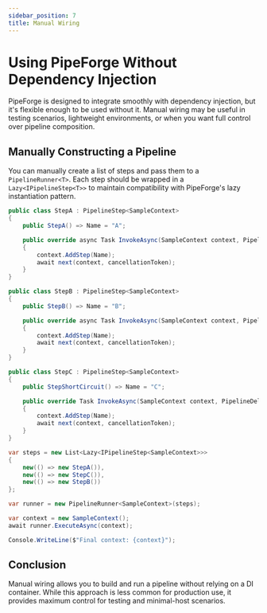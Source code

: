 ```yaml
---
sidebar_position: 7
title: Manual Wiring
---
```


# Using PipeForge Without Dependency Injection

PipeForge is designed to integrate smoothly with dependency injection, but it's flexible enough to be used without it. Manual wiring may be useful in testing scenarios, lightweight environments, or when you want full control over pipeline composition.

## Manually Constructing a Pipeline

You can manually create a list of steps and pass them to a `PipelineRunner<T>`. Each step should be wrapped in a `Lazy<IPipelineStep<T>>` to maintain compatibility with PipeForge's lazy instantiation pattern.

```csharp title="Manual Pipeline Setup"
public class StepA : PipelineStep<SampleContext>
{
    public StepA() => Name = "A";

    public override async Task InvokeAsync(SampleContext context, PipelineDelegate<SampleContext> next, CancellationToken cancellationToken = default)
    {
        context.AddStep(Name);
        await next(context, cancellationToken);
    }
}

public class StepB : PipelineStep<SampleContext>
{
    public StepB() => Name = "B";

    public override async Task InvokeAsync(SampleContext context, PipelineDelegate<SampleContext> next, CancellationToken cancellationToken = default)
    {
        context.AddStep(Name);
        await next(context, cancellationToken);
    }
}

public class StepC : PipelineStep<SampleContext>
{
    public StepShortCircuit() => Name = "C";

    public override Task InvokeAsync(SampleContext context, PipelineDelegate<SampleContext> next, CancellationToken cancellationToken = default)
    {
        context.AddStep(Name);
        await next(context, cancellationToken);
    }
}

var steps = new List<Lazy<IPipelineStep<SampleContext>>>
{
    new(() => new StepA()),
    new(() => new StepC()),
    new(() => new StepB())
};

var runner = new PipelineRunner<SampleContext>(steps);

var context = new SampleContext();
await runner.ExecuteAsync(context);

Console.WriteLine($"Final context: {context}");
```

## Conclusion

Manual wiring allows you to build and run a pipeline without relying on a DI container. While this approach is less common for production use, it provides maximum control for testing and minimal-host scenarios.